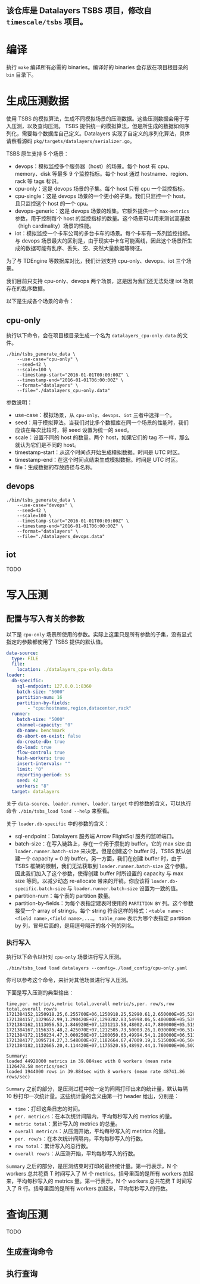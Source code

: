 该仓库是 Datalayers TSBS 项目，修改自 `timescale/tsbs` 项目。
---

# 编译
执行 `make` 编译所有必需的 binaries。编译好的 binaries 会存放在项目根目录的 `bin` 目录下。

# 生成压测数据
使用 TSBS 的模拟算法，生成不同模拟场景的压测数据。这些压测数据会用于写入压测，以及查询压测。
TSBS 提供统一的模拟算法，但是所生成的数据如何序列化，需要每个数据库自己定义。Datalayers 实现了自定义的序列化算法，具体请察看源码 `pkg/targets/datalayers/serializer.go`。

TSBS 原生支持 5 个场景：
- devops：模拟监控多个服务器（host）的场景。每个 host 有 cpu、memory、disk 等最多 9 个监控指标。每个 host 通过 hostname、region、rack 等 tags 标识。
- cpu-only：这是 devops 场景的子集。每个 host 只有 cpu 一个监控指标。
- cpu-single：这是 devops 场景的一个更小的子集。我们只监控一个 host，且只监控这个 host 的一个 cpu。
- devops-generic：这是 devops 场景的超集。它额外提供一个 `max-metrics` 参数，用于控制每个 host 的监控指标的数量。这个场景可以用来测试高基数（high cardinality）场景的性能。
- iot：模拟监控一个卡车公司的多台卡车的场景。每个卡车有一系列监控指标。与 devops 场景最大的区别是，由于现实中卡车可能离线，因此这个场景所生成的数据可能有乱序、丢失、空、突然大量数据等特征。

为了与 TDEngine 等数据库对比，我们计划支持 cpu-only、devops、iot 三个场景。

我们目前只支持 cpu-only、devops 两个场景，这是因为我们还无法处理 iot 场景存在的乱序数据。

以下是生成各个场景的命令：

## cpu-only
执行以下命令，会在项目根目录生成一个名为 `datalayers_cpu-only.data` 的文件。
``` shell
./bin/tsbs_generate_data \
    --use-case="cpu-only" \
    --seed=42 \
    --scale=100 \
    --timestamp-start="2016-01-01T00:00:00Z" \
    --timestamp-end="2016-01-01T06:00:00Z" \
    --format="datalayers" \
    --file="./datalayers_cpu-only.data"
```

参数说明：
- use-case：模拟场景，从 `cpu-only`、`devops`、`iot` 三者中选择一个。
- seed：用于模拟算法。当我们对比多个数据库在同一个场景的性能时，我们应该在每次比较时，将 seed 设置为统一的 seed。
- scale：设置不同的 host 的数量。两个 host，如果它们的 tag 不一样，那么就认为它们是不同的 host。
- timestamp-start：从这个时间点开始生成模拟数据。时间是 UTC 时区。
- timestamp-end：在这个时间点结束生成模拟数据。时间是 UTC 时区。
- file：生成数据的存放路径与名称。

## devops
``` shell
./bin/tsbs_generate_data \
    --use-case="devops" \
    --seed=42 \
    --scale=100 \
    --timestamp-start="2016-01-01T00:00:00Z" \
    --timestamp-end="2016-01-01T06:00:00Z" \
    --format="datalayers" \
    --file="./datalayers_devops.data"
```

## iot
TODO


# 写入压测
## 配置与写入有关的参数
以下是 `cpu-only` 场景所使用的参数。实际上这里只是所有参数的子集，没有显式指定的参数都使用了 TSBS 提供的默认值。
``` yaml
data-source:
  type: FILE
  file:
    location: ./datalayers_cpu-only.data
loader:
  db-specific:
    sql-endpoint: 127.0.0.1:8360
    batch-size: "5000"
    partition-num: 16
    partition-by-fields:
        - "cpu:hostname,region,datacenter,rack"
  runner:
    batch-size: "5000"
    channel-capacity: "0"
    db-name: benchmark
    do-abort-on-exist: false
    do-create-db: true
    do-load: true
    flow-control: true
    hash-workers: true
    insert-intervals: ""
    limit: "0"
    reporting-period: 5s
    seed: 42
    workers: "8"
  target: datalayers
```

关于 `data-source`、`loader.runner`、`loader.target` 中的参数的含义，可以执行命令 `./bin/tsbs_load load --help` 来察看。

关于 `loader.db-specific` 中的参数的含义：
- sql-endpoint：Datalayers 服务端 Arrow FlightSql 服务的监听端口。
- batch-size：在写入链路上，存在一个用于攒批的 buffer。它的 max size 由 `loader.runner.batch-size` 来决定。但是创建这个 buffer 时，TSBS 默认创建一个 capacity = 0 的 buffer。另一方面，我们在创建 buffer 时，由于 TSBS 框架的限制，我们无法获取到 `loader.runner.batch-size` 这个参数。因此我们加入了这个参数，使得创建 buffer 时所设置的 capacity 与 max size 等同。以减少动态 re-allocate 带来的开销。你应该将 `loader.db-specific.batch-size` 与 `loader.runner.batch-size` 设置为一致的值。
- partition-num：每个表的 partition 数量。
- partition-by-fields：为每个表指定建表时使用的 `PARTITION BY` 列。这个参数接受一个 array of strings。每个 string 符合这样的格式：`<table name>:<field name>,<field name>,...`。 `table_name` 表示为哪个表指定 partition by 列，冒号后面的，是用逗号隔开的各个列的列名。

### 执行写入
执行以下命令以针对 `cpu-only` 场景进行写入压测。
``` shell
./bin/tsbs_load load datalayers --config=./load_config/cpu-only.yaml
```
你可以参考这个命令，来针对其他场景进行写入压测。

下面是写入压测的典型输出：
``` shell
time,per. metric/s,metric total,overall metric/s,per. row/s,row total,overall row/s
1721384152,1250918.25,6.255700E+06,1250918.25,52990.61,2.650000E+05,52990.61
1721384157,1329652.99,1.290420E+07,1290282.83,54998.06,5.400000E+05,53994.26
1721384162,1113056.53,1.846920E+07,1231213.58,48002.44,7.800000E+05,51997.20
1721384167,1156375.48,2.425070E+07,1212505.73,50003.26,1.030000E+06,51498.76
1721384172,1150234.47,3.000250E+07,1200050.63,49994.54,1.280000E+06,51197.89
1721384177,1095714.27,3.548000E+07,1182664.67,47009.19,1.515000E+06,50499.91
1721384182,1132665.20,4.114420E+07,1175520.95,48992.44,1.760000E+06,50284.53

Summary:
loaded 44928000 metrics in 39.884sec with 8 workers (mean rate 1126478.58 metrics/sec)
loaded 1944000 rows in 39.884sec with 8 workers (mean rate 48741.86 rows/sec)
```
`Summary` 之前的部分，是压测过程中按一定的间隔打印出来的统计量，默认每隔 10 秒打印一次统计量。这些统计量的含义由第一行 header 给出，分别是：
- `time`：打印这条日志的时间。
- `per. metric/s`：在本次统计间隔内，平均每秒写入的 metrics 的量。
- `metric total`：累计写入的 metrics 的总量。
- `overall metric/s`：从压测开始，平均每秒写入的 metirics 的量。
- `per. row/s`：在本次统计间隔内，平均每秒写入的行数。
- `row total`：累计写入的总行数。
- `overall row/s`：从压测开始，平均每秒写入的行数。

`Summary` 之后的部分，是压测结束时打印的最终统计量。第一行表示，N 个 workers 总共花费 T 时间写入了 M 个 metrics。括号里面的是所有 workers 加起来，平均每秒写入的 metrics 量。第一行表示，N 个 workers 总共花费 T 时间写入了 R 行。括号里面的是所有 workers 加起来，平均每秒写入的行数。

# 查询压测
TODO
## 生成查询命令
## 执行查询
